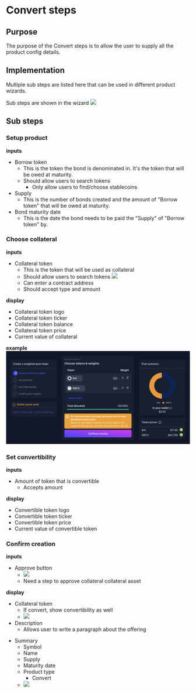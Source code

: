 # Convert steps

## Purpose

The purpose of the Convert steps is to allow the user to supply all the product config details.

## Implementation

Multiple sub steps are listed here that can be used in different product wizards.

Sub steps are shown in the wizard
![](../../../assets/balancer/wizard_steps.png)

## Sub steps

### Setup product

**inputs**

- Borrow token
  - This is the token the bond is denominated in. It's the token that will be owed at maturity.
  - Should allow users to search tokens
    - Only allow users to find/choose stablecoins
- Supply
  - This is the number of bonds created and the amount of "Borrow token" that will be owed at maturity.
- Bond maturity date
  - This is the date the bond needs to be paid the "Supply" of "Borrow token" by.

### Choose collateral

**inputs**

- Collateral token
  - This is the token that will be used as collateral
  - Should allow users to search tokens
    ![](../../../assets/balancer/token_search.png)
  - Can enter a contract address
  - Should accept type and amount

**display**

- Collateral token logo
- Collateral token ticker
- Collateral token balance
- Collateral token price
- Current value of collateral

**example**
![](../../../../assets/balancer/pool_creation_tokens.png)

### Set convertibility

**inputs**

- Amount of token that is convertible
  - Accepts amount

**display**

- Convertible token logo
- Convertible token ticker
- Convertible token price
- Current value of convertible token

### Confirm creation

**inputs**

- Approve button
  - ![](../../../assets/balancer/approve_steps.png)
  - Need a step to approve collateral collateral asset

**display**

- Collateral token
  - If convert, show convertibility as well
  - ![](../../../assets/balancer/collateral_summary.png)
- Description
  - Allows user to write a paragraph about the offering

* Summary
  - Symbol
  - Name
  - Supply
  - Maturity date
  - Product type
    - Convert
  - ![](../../../assets/balancer/pool_summary.png)

